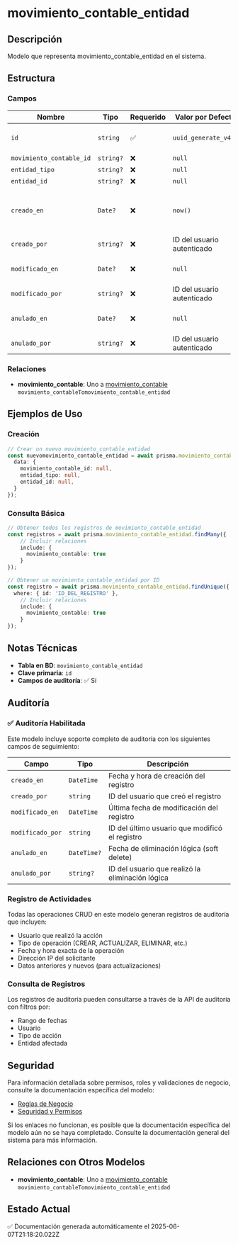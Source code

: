 # movimiento_contable_entidad

## Descripción
Modelo que representa movimiento_contable_entidad en el sistema.

## Estructura

### Campos

| Nombre | Tipo | Requerido | Valor por Defecto | Validaciones | Descripción |
|--------|------|-----------|-------------------|--------------|-------------|
| `id` | `string` | ✅ | `uuid_generate_v4()` | Identificador único, Valor por defecto |  |
| `movimiento_contable_id` | `string?` | ❌ | `null` | - |  |
| `entidad_tipo` | `string?` | ❌ | `null` | - |  |
| `entidad_id` | `string?` | ❌ | `null` | - |  |
| `creado_en` | `Date?` | ❌ | `now()` | Valor por defecto, Marca de tiempo automática |  |
| `creado_por` | `string?` | ❌ | ID del usuario autenticado | Referencia a usuario |  |
| `modificado_en` | `Date?` | ❌ | `null` | Marca de tiempo automática |  |
| `modificado_por` | `string?` | ❌ | ID del usuario autenticado | Referencia a usuario |  |
| `anulado_en` | `Date?` | ❌ | `null` | Marca de tiempo automática |  |
| `anulado_por` | `string?` | ❌ | ID del usuario autenticado | Referencia a usuario |  |

### Relaciones

- **movimiento_contable**: Uno a [movimiento_contable](./movimiento_contable.md) `movimiento_contableTomovimiento_contable_entidad`

## Ejemplos de Uso

### Creación

```typescript
// Crear un nuevo movimiento_contable_entidad
const nuevomovimiento_contable_entidad = await prisma.movimiento_contable_entidad.create({
  data: {
    movimiento_contable_id: null,
    entidad_tipo: null,
    entidad_id: null,
  }
});
```

### Consulta Básica

```typescript
// Obtener todos los registros de movimiento_contable_entidad
const registros = await prisma.movimiento_contable_entidad.findMany({
    // Incluir relaciones
    include: {
      movimiento_contable: true
    }
});

// Obtener un movimiento_contable_entidad por ID
const registro = await prisma.movimiento_contable_entidad.findUnique({
  where: { id: 'ID_DEL_REGISTRO' },
    // Incluir relaciones
    include: {
      movimiento_contable: true
    }
});
```

## Notas Técnicas

- **Tabla en BD**: `movimiento_contable_entidad`
- **Clave primaria**: `id`
- **Campos de auditoría**: ✅ Sí

## Auditoría

### ✅ Auditoría Habilitada

Este modelo incluye soporte completo de auditoría con los siguientes campos de seguimiento:

| Campo | Tipo | Descripción |
|-------|------|-------------|
| `creado_en` | `DateTime` | Fecha y hora de creación del registro |
| `creado_por` | `string` | ID del usuario que creó el registro |
| `modificado_en` | `DateTime` | Última fecha de modificación del registro |
| `modificado_por` | `string` | ID del último usuario que modificó el registro |
| `anulado_en` | `DateTime?` | Fecha de eliminación lógica (soft delete) |
| `anulado_por` | `string?` | ID del usuario que realizó la eliminación lógica |

### Registro de Actividades

Todas las operaciones CRUD en este modelo generan registros de auditoría que incluyen:

- Usuario que realizó la acción
- Tipo de operación (CREAR, ACTUALIZAR, ELIMINAR, etc.)
- Fecha y hora exacta de la operación
- Dirección IP del solicitante
- Datos anteriores y nuevos (para actualizaciones)

### Consulta de Registros

Los registros de auditoría pueden consultarse a través de la API de auditoría con filtros por:

- Rango de fechas
- Usuario
- Tipo de acción
- Entidad afectada

## Seguridad

Para información detallada sobre permisos, roles y validaciones de negocio, consulte la documentación específica del modelo:

- [Reglas de Negocio](./movimiento_contable_entidad/reglas_negocio.md)
- [Seguridad y Permisos](./movimiento_contable_entidad/seguridad.md)

Si los enlaces no funcionan, es posible que la documentación específica del modelo aún no se haya completado. Consulte la documentación general del sistema para más información.

## Relaciones con Otros Modelos

- **movimiento_contable**: Uno a [movimiento_contable](./movimiento_contable.md) `movimiento_contableTomovimiento_contable_entidad`

## Estado Actual

✅ Documentación generada automáticamente el 2025-06-07T21:18:20.022Z
